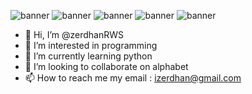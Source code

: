 ![banner](https://camo.githubusercontent.com/cb8b6a058daa0ff162e26fb6126927d0c2a5547422684fa34b251f7294f68c2b/68747470733a2f2f6769746875622d726561646d652d73746174732e76657263656c2e6170702f6170693f757365726e616d653d736179796964617a697a6969267468656d653d6e6f72642673686f775f69636f6e733d74727565)
![banner](https://www.google.com/imgres?imgurl=https%3A%2F%2Fpng.pngtree.com%2Fpng-clipart%2F20210519%2Fourlarge%2Fpngtree-neon-efficiency-modern-cool-welcome-label-png-image_3311880.jpg&imgrefurl=https%3A%2F%2Fid.pngtree.com%2Ffreepng%2Fneon-efficiency-modern-cool-welcome-label_6313101.html&tbnid=ia_wg4WOIjbflM&vet=12ahUKEwjfypCr25L2AhX0yaACHbFlBu8QMygeegUIARCGAg..i&docid=YxYDmub72ctevM&w=640&h=640&q=gambar%20welcome&ved=2ahUKEwjfypCr25L2AhX0yaACHbFlBu8QMygeegUIARCGAg)
![banner](https://camo.githubusercontent.com/aeddc848275a1ffce386dc81c04541654ca07b2c43bbb8ad251085c962672aea/68747470733a2f2f696d672e736869656c64732e696f2f62616467652f6a6176617363726970742d2532333332333333302e7376673f7374796c653d666f722d7468652d6261646765266c6f676f3d6a617661736372697074266c6f676f436f6c6f723d253233463744463145)
![banner](https://camo.githubusercontent.com/b7e290d2aeff9829bba45e897265ceebd34b25f6f7efba4b08e1b23cfe0815e7/68747470733a2f2f696d672e736869656c64732e696f2f62616467652f7068702d2532333737374242342e7376673f7374796c653d666f722d7468652d6261646765266c6f676f3d706870266c6f676f436f6c6f723d7768697465)
![banner](https://camo.githubusercontent.com/1bff9b477a459a6bea882f9ea3a6585d5d8eccdc737882a08c9910de013bb3d3/68747470733a2f2f696d672e736869656c64732e696f2f62616467652f626f6f7473747261702d3739303046462e7376673f7374796c653d666f722d7468652d6261646765266c6f676f3d626f6f7473747261702d637373266c6f676f436f6c6f723d7768697465)

- 👋 Hi, I’m @zerdhanRWS
- 👀 I’m interested in programming
- 🌱 I’m currently learning python
- 💞️ I’m looking to collaborate on alphabet
- 📫 How to reach me my email : izerdhan@gmail.com

<!---
zerdhanRWS/zerdhanRWS is a ✨ special ✨ repository because its `README.md` (this file) appears on your GitHub profile.
You can click the Preview link to take a look at your changes.
--->
